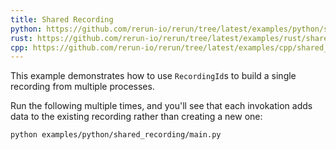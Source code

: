 ```yaml
---
title: Shared Recording 
python: https://github.com/rerun-io/rerun/tree/latest/examples/python/shared_recording/main.py
rust: https://github.com/rerun-io/rerun/tree/latest/examples/rust/shared_recording/src/main.rs
cpp: https://github.com/rerun-io/rerun/tree/latest/examples/cpp/shared_recording/main.cpp
---
```


This example demonstrates how to use `RecordingId`s to build a single recording from multiple processes.

Run the following multiple times, and you'll see that each invokation adds data to the existing recording rather than creating a new one:
```bash
python examples/python/shared_recording/main.py
```

